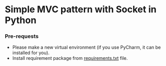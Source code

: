# Simple MVC pattern with Socket in Python

### Pre-requests

* Please make a new virtual environment (if you use PyCharm, it can be installed for you). 
* Install requirement package from [requirements.txt](https://github.com/AlvifSandana/mvc-python/blob/main/requirements.txt) file.
